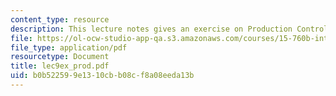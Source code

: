 ```yaml
---
content_type: resource
description: This lecture notes gives an exercise on Production Control lecture.
file: https://ol-ocw-studio-app-qa.s3.amazonaws.com/courses/15-760b-introduction-to-operations-management-spring-2004/b0b522599e1310cbb08cf8a08eeda13b_lec9ex_prod.pdf
file_type: application/pdf
resourcetype: Document
title: lec9ex_prod.pdf
uid: b0b52259-9e13-10cb-b08c-f8a08eeda13b
---
```

